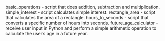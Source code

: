 basic_operations - script that does addition, subtraction and multiplication.
simple_interest - script calculates simple interest.
rectangle_area -  script that calculates the area of a rectangle.
hours_to_seconds - script that converts a specific number of hours into seconds.
future_age_calculator - receive user input in Python and perform a simple arithmetic operation to calculate the user’s age in a future year.

